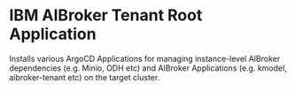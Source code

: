 IBM AIBroker Tenant Root Application
===============================================================================
Installs various ArgoCD Applications for managing instance-level AIBroker dependencies (e.g. Minio, ODH etc) and AIBroker Applications (e.g. kmodel, aibroker-tenant etc) on the target cluster.